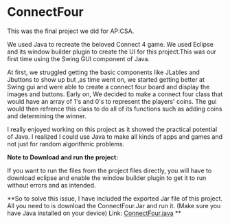 # ConnectFour

This was the final project we did for AP:CSA. 

We used Java to recreate the beloved Connect 4 game. We used Eclipse and its window builder plugin to create the UI for this project.This was our first time using the Swing GUI component of Java. 

At first, we struggled getting the basic components like JLables and Jbuttons to show up but ,as time went on, we started getting better at Swing gui and were able to create a connect four board and display the images and buttons. Early on, We decided to make a connect four class that would have an array of 1's and 0's to represent the players' coins. The gui would then refrence this class to do all of its functions such as adding coins and determining the winner.

I really enjoyed working on this project as it showed the practical potential of Java. I realized I could use Java to make all kinds of apps and games and not just for random algorithmic problems.

**Note to Download and run the project:**

If you want to run the files from the project files directly, you will have to download eclipse and enable the window builder plugin to get it to run without errors and as intended.

**So to solve this issue, I have included the exported Jar file of this project. All you need to is download the ConnectFour.Jar and run it. (Make sure you have Java installed on your device)
Link: [ConnectFour.java](ConnectFour.java) **


